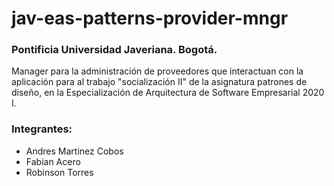 # jav-eas-patterns-provider-mngr

### Pontificia Universidad Javeriana. Bogotá.

Manager para la administración de proveedores que interactuan con la aplicación para al trabajo "socialización II" de la asignatura patrones 
de diseño, en la Especialización de Arquitectura de Software Empresarial 2020 I.

### Integrantes:

* Andres Martinez Cobos
* Fabian Acero
* Robinson Torres
